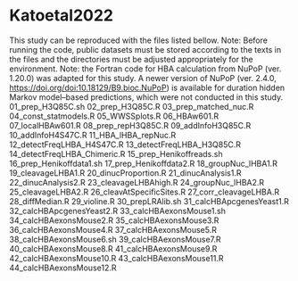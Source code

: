 # Katoetal2022

This study can be reproduced with the files listed bellow. Note: Before running the code, public datasets must be stored according to the texts in the files and the directories must be adjusted appropriately for the environment. Note: the Fortran code for HBA calculation from NuPoP (ver. 1.20.0) was adapted for this study. A newer version of NuPoP (ver. 2.4.0, https://doi.org/doi:10.18129/B9.bioc.NuPoP) is available for duration hidden Markov model–based predictions, which were not conducted in this study.
01_prep_H3Q85C.sh
02_prep_H3Q85C.R
03_prep_matched_nuc.R
04_const_statmodels.R
05_WWSSplots.R
06_HBAw601.R
07_localHBAw601.R
08_prep_repH3Q85C.R
09_addInfoH3Q85C.R
10_addInfoH4S47C.R
11_HBA_lHBA_repNuc.R
12_detectFreqLHBA_H4S47C.R
13_detectFreqLHBA_H3Q85C.R
14_detectFreqLHBA_Chimeric.R
15_prep_Henikoffreads.sh
16_prep_Henikoffdata1.sh
17_prep_Henikoffdata2.R
18_groupNuc_lHBA1.R
19_cleavageLHBA1.R
20_dinucProportion.R
21_dinucAnalysis1.R
22_dinucAnalysis2.R
23_cleavageLHBAhigh.R
24_groupNuc_lHBA2.R
25_cleavageLHBA2.R
26_cleavAtSpecificSites.R
27_corr_cleavageLHBA.R
28_diffMedian.R
29_violine.R
30_prepLRAlib.sh
31_calcHBApcgenesYeast1.R
32_calcHBApcgenesYeast2.R
33_calcHBAexonsMouse1.sh
34_calcHBAexonsMouse2.R
35_calcHBAexonsMouse3.R
36_calcHBAexonsMouse4.R
37_calcHBAexonsMouse5.R
38_calcHBAexonsMouse6.sh
39_calcHBAexonsMouse7.R
40_calcHBAexonsMouse8.R
41_calcHBAexonsMouse9.R
42_calcHBAexonsMouse10.R
43_calcHBAexonsMouse11.R
44_calcHBAexonsMouse12.R
